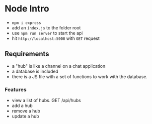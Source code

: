 # Node Intro 

- `npm i express`
- add an `index.js` to the folder root
- use `npm run server` to start the api
- hit `http://localhost:5000` with `GET` request

## Requirements

- a "hub" is like a channel on a chat application 
- a database is included
- there is a JS file with a set of functions to work with the database.

### Features

- view a list of hubs. GET /api/hubs
- add a hub
- remove a hub
- update a hub